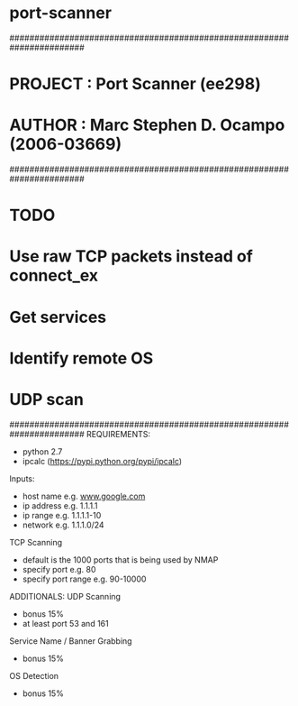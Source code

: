 # port-scanner

#######################################################################
# PROJECT : Port Scanner (ee298)
# AUTHOR  : Marc Stephen D. Ocampo (2006-03669)
#######################################################################
# TODO
# Use raw TCP packets instead of connect_ex
# Get services
# Identify remote OS
# UDP scan
#######################################################################
REQUIREMENTS:
- python 2.7
- ipcalc (https://pypi.python.org/pypi/ipcalc)



Inputs:
- host name e.g. www.google.com
- ip address e.g. 1.1.1.1
- ip range e.g. 1.1.1.1-10
- network e.g. 1.1.1.0/24

TCP Scanning
- default is the 1000 ports that is being used by NMAP
- specify port e.g. 80
- specify port range e.g. 90-10000


ADDITIONALS:
UDP Scanning
- bonus 15%
- at least port 53 and 161

Service Name / Banner Grabbing
- bonus 15%

OS Detection
- bonus 15%
